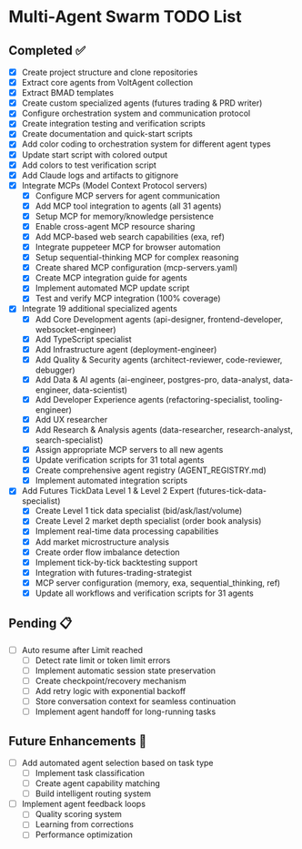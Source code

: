 # Multi-Agent Swarm TODO List

## Completed ✅
- [x] Create project structure and clone repositories
- [x] Extract core agents from VoltAgent collection
- [x] Extract BMAD templates
- [x] Create custom specialized agents (futures trading & PRD writer)
- [x] Configure orchestration system and communication protocol
- [x] Create integration testing and verification scripts
- [x] Create documentation and quick-start scripts
- [x] Add color coding to orchestration system for different agent types
- [x] Update start script with colored output
- [x] Add colors to test verification script
- [x] Add Claude logs and artifacts to gitignore
- [x] Integrate MCPs (Model Context Protocol servers)
  - [x] Configure MCP servers for agent communication
  - [x] Add MCP tool integration to agents (all 31 agents)
  - [x] Setup MCP for memory/knowledge persistence
  - [x] Enable cross-agent MCP resource sharing
  - [x] Add MCP-based web search capabilities (exa, ref)
  - [x] Integrate puppeteer MCP for browser automation
  - [x] Setup sequential-thinking MCP for complex reasoning
  - [x] Create shared MCP configuration (mcp-servers.yaml)
  - [x] Create MCP integration guide for agents
  - [x] Implement automated MCP update script
  - [x] Test and verify MCP integration (100% coverage)
- [x] Integrate 19 additional specialized agents
  - [x] Add Core Development agents (api-designer, frontend-developer, websocket-engineer)
  - [x] Add TypeScript specialist
  - [x] Add Infrastructure agent (deployment-engineer)
  - [x] Add Quality & Security agents (architect-reviewer, code-reviewer, debugger)
  - [x] Add Data & AI agents (ai-engineer, postgres-pro, data-analyst, data-engineer, data-scientist)
  - [x] Add Developer Experience agents (refactoring-specialist, tooling-engineer)
  - [x] Add UX researcher
  - [x] Add Research & Analysis agents (data-researcher, research-analyst, search-specialist)
  - [x] Assign appropriate MCP servers to all new agents
  - [x] Update verification scripts for 31 total agents
  - [x] Create comprehensive agent registry (AGENT_REGISTRY.md)
  - [x] Implement automated integration scripts
- [x] Add Futures TickData Level 1 & Level 2 Expert (futures-tick-data-specialist)
  - [x] Create Level 1 tick data specialist (bid/ask/last/volume)
  - [x] Create Level 2 market depth specialist (order book analysis)
  - [x] Implement real-time data processing capabilities
  - [x] Add market microstructure analysis
  - [x] Create order flow imbalance detection
  - [x] Implement tick-by-tick backtesting support
  - [x] Integration with futures-trading-strategist
  - [x] MCP server configuration (memory, exa, sequential_thinking, ref)
  - [x] Update all workflows and verification scripts for 31 agents

## Pending 📋
- [ ] Auto resume after Limit reached
  - [ ] Detect rate limit or token limit errors
  - [ ] Implement automatic session state preservation
  - [ ] Create checkpoint/recovery mechanism
  - [ ] Add retry logic with exponential backoff
  - [ ] Store conversation context for seamless continuation
  - [ ] Implement agent handoff for long-running tasks

## Future Enhancements 🚀
- [ ] Add automated agent selection based on task type
  - [ ] Implement task classification
  - [ ] Create agent capability matching
  - [ ] Build intelligent routing system
- [ ] Implement agent feedback loops
  - [ ] Quality scoring system
  - [ ] Learning from corrections
  - [ ] Performance optimization
